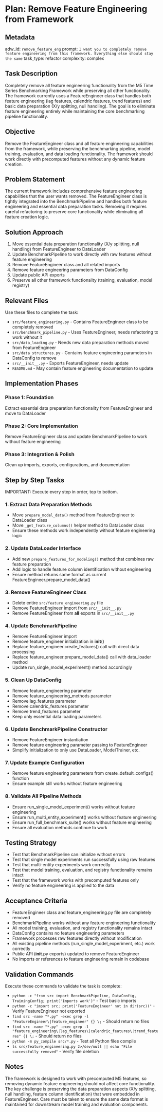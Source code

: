 # Plan: Remove Feature Engineering from Framework

## Metadata
adw_id: `remove_feature_eng`
prompt: `I want you to completely remove feature engineering from this framework. Everything else should stay the same`
task_type: refactor
complexity: complex

## Task Description
Completely remove all feature engineering functionality from the M5 Time Series Benchmarking Framework while preserving all other functionality. The framework currently uses a FeatureEngineer class that handles both feature engineering (lag features, calendric features, trend features) and basic data preparation (X/y splitting, null handling). The goal is to eliminate feature engineering entirely while maintaining the core benchmarking pipeline functionality.

## Objective
Remove the FeatureEngineer class and all feature engineering capabilities from the framework, while preserving the benchmarking pipeline, model training, evaluation, and data loading functionality. The framework should work directly with precomputed features without any dynamic feature creation.

## Problem Statement
The current framework includes comprehensive feature engineering capabilities that the user wants removed. The FeatureEngineer class is tightly integrated into the BenchmarkPipeline and handles both feature engineering and essential data preparation tasks. Removing it requires careful refactoring to preserve core functionality while eliminating all feature creation logic.

## Solution Approach
1. Move essential data preparation functionality (X/y splitting, null handling) from FeatureEngineer to DataLoader
2. Update BenchmarkPipeline to work directly with raw features without feature engineering
3. Remove FeatureEngineer class and all related imports
4. Remove feature engineering parameters from DataConfig
5. Update public API exports
6. Preserve all other framework functionality (training, evaluation, model registry)

## Relevant Files
Use these files to complete the task:

- `src/feature_engineering.py` - Contains FeatureEngineer class to be completely removed
- `src/benchmark_pipeline.py` - Uses FeatureEngineer, needs refactoring to work without it
- `src/data_loading.py` - Needs new data preparation methods moved from FeatureEngineer
- `src/data_structures.py` - Contains feature engineering parameters in DataConfig to remove
- `src/__init__.py` - Exports FeatureEngineer, needs update
- `README.md` - May contain feature engineering documentation to update

## Implementation Phases
### Phase 1: Foundation
Extract essential data preparation functionality from FeatureEngineer and move to DataLoader

### Phase 2: Core Implementation
Remove FeatureEngineer class and update BenchmarkPipeline to work without feature engineering

### Phase 3: Integration & Polish
Clean up imports, exports, configurations, and documentation

## Step by Step Tasks
IMPORTANT: Execute every step in order, top to bottom.

### 1. Extract Data Preparation Methods
- Move `prepare_model_data()` method from FeatureEngineer to DataLoader class
- Move `_get_feature_columns()` helper method to DataLoader class
- Ensure these methods work independently without feature engineering logic

### 2. Update DataLoader Interface
- Add new `prepare_features_for_modeling()` method that combines raw feature preparation
- Add logic to handle feature column identification without engineering
- Ensure method returns same format as current FeatureEngineer.prepare_model_data()

### 3. Remove FeatureEngineer Class
- Delete entire `src/feature_engineering.py` file
- Remove FeatureEngineer import from `src/__init__.py`
- Remove FeatureEngineer from __all__ exports in `src/__init__.py`

### 4. Update BenchmarkPipeline
- Remove FeatureEngineer import
- Remove feature_engineer initialization in __init__()
- Replace feature_engineer.create_features() call with direct data processing
- Replace feature_engineer.prepare_model_data() call with data_loader method
- Update run_single_model_experiment() method accordingly

### 5. Clean Up DataConfig
- Remove feature_engineering parameter
- Remove feature_engineering_methods parameter  
- Remove lag_features parameter
- Remove calendric_features parameter
- Remove trend_features parameter
- Keep only essential data loading parameters

### 6. Update BenchmarkPipeline Constructor
- Remove FeatureEngineer instantiation
- Remove feature engineering parameter passing to FeatureEngineer
- Simplify initialization to only use DataLoader, ModelTrainer, etc.

### 7. Update Example Configuration
- Remove feature engineering parameters from create_default_configs() function
- Ensure example still works without feature engineering

### 8. Validate All Pipeline Methods
- Ensure run_single_model_experiment() works without feature engineering
- Ensure run_multi_entity_experiment() works without feature engineering  
- Ensure run_full_benchmark_suite() works without feature engineering
- Ensure all evaluation methods continue to work

## Testing Strategy
- Test that BenchmarkPipeline can initialize without errors
- Test that single model experiments run successfully using raw features
- Test that multi-entity experiments work correctly
- Test that model training, evaluation, and registry functionality remains intact
- Test that the framework works with precomputed features only
- Verify no feature engineering is applied to the data

## Acceptance Criteria
- FeatureEngineer class and feature_engineering.py file are completely removed
- BenchmarkPipeline works without any feature engineering functionality
- All model training, evaluation, and registry functionality remains intact
- DataConfig contains no feature engineering parameters
- Framework processes raw features directly without modification
- All existing pipeline methods (run_single_model_experiment, etc.) work correctly
- Public API (__init__.py exports) updated to remove FeatureEngineer
- No imports or references to feature engineering remain in codebase

## Validation Commands
Execute these commands to validate the task is complete:

- `python -c "from src import BenchmarkPipeline, DataConfig, TrainingConfig; print('Imports work')"` - Test basic imports
- `python -c "import src; print('FeatureEngineer' not in dir(src))"` - Verify FeatureEngineer not exported  
- `find src -name "*.py" -exec grep -l "FeatureEngineer\|feature_engineer" {} \;` - Should return no files
- `find src -name "*.py" -exec grep -l "feature_engineering\|lag_features\|calendric_features\|trend_features" {} \;` - Should return no files
- `python -m py_compile src/*.py` - Test all Python files compile
- `ls src/feature_engineering.py 2>/dev/null || echo "File successfully removed"` - Verify file deletion

## Notes
The framework is designed to work with precomputed M5 features, so removing dynamic feature engineering should not affect core functionality. The key challenge is preserving the data preparation aspects (X/y splitting, null handling, feature column identification) that were embedded in FeatureEngineer. Care must be taken to ensure the same data format is maintained for downstream model training and evaluation components.